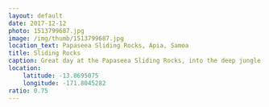```yaml
---
layout: default
date: 2017-12-12
photo: 1513799687.jpg
image: /img/thumb/1513799687.jpg
location_text: Papaseea Sliding Rocks, Apia, Samoa
title: Sliding Rocks
caption: Great day at the Papaseea Sliding Rocks, into the deep jungle this set of waterfalls are extremelly refreshing and fun as one can slide down the rocks into a pool!
location:
    latitude: -13.8695075
    longitude: -171.8045282
ratio: 0.75
---
```

